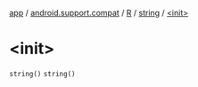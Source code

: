 [app](../../../index.md) / [android.support.compat](../../index.md) / [R](../index.md) / [string](index.md) / [&lt;init&gt;](.)

# &lt;init&gt;

`string()`
`string()`